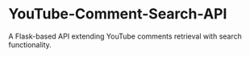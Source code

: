 # YouTube-Comment-Search-API
A Flask-based API extending YouTube comments retrieval with search functionality.
